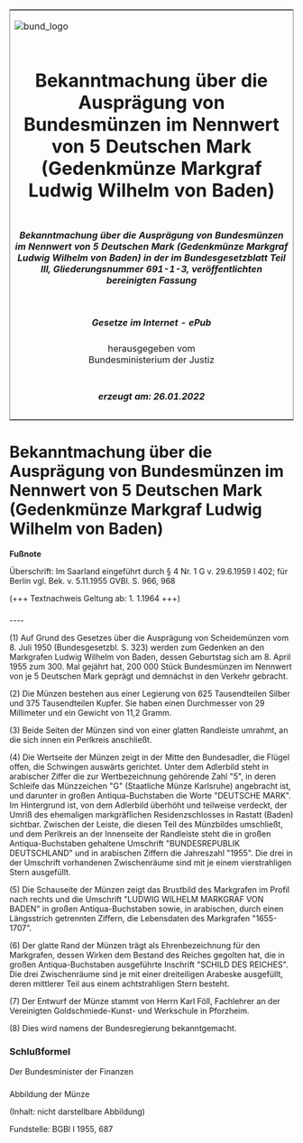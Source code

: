 <span id="DECKBLATT.html"></span>

<table border="0" frame="border" width="100%">

<tr valign="top">

<td align="left">

![bund\_logo](BfJ_2021_Web_de_de.gif)

</td>

<td align="right">

 

</td>

</tr>

<tr align="center" valign="middle">

<td colspan="2">

# Bekanntmachung über die Ausprägung von Bundesmünzen im Nennwert von 5 Deutschen Mark (Gedenkmünze Markgraf Ludwig Wilhelm von Baden)

</td>

</tr>

<tr align="center" valign="middle">

<td colspan="2">

##### Bekanntmachung über die Ausprägung von Bundesmünzen im Nennwert von 5 Deutschen Mark (Gedenkmünze Markgraf Ludwig Wilhelm von Baden) in der im Bundesgesetzblatt Teil III, Gliederungsnummer 691-1-3, veröffentlichten bereinigten Fassung

</td>

</tr>

<tr align="center" valign="middle">

<td colspan="2">

  
  

##### Gesetze im Internet - ePub  
  
herausgegeben vom  
Bundesministerium der Justiz

</td>

</tr>

<tr align="center" valign="bottom">

<td colspan="2">

  
  

##### erzeugt am: 26.01.2022

</td>

</tr>

</table>

<span id="BJNR006860955.html"></span>

# Bekanntmachung über die Ausprägung von Bundesmünzen im Nennwert von 5 Deutschen Mark (Gedenkmünze Markgraf Ludwig Wilhelm von Baden)

<div>

  
**Fußnote**

<div class="jnhtml">

<div>

<div class="jurAbsatz">

Überschrift: Im Saarland eingeführt durch § 4 Nr. 1 G v. 29.6.1959 I
402; für Berlin vgl. Bek. v. 5.11.1955 GVBl. S. 966, 968  
  
(+++ Textnachweis Geltung ab: 1. 1.1964 +++)

</div>

</div>

</div>

</div>

<span id="BJNR006860955BJNE000100307.html"></span>

###   
\----

<div>

<div class="jnhtml">

<div>

<div class="jurAbsatz">

(1) Auf Grund des Gesetzes über die Ausprägung von Scheidemünzen vom 8.
Juli 1950 (Bundesgesetzbl. S. 323) werden zum Gedenken an den Markgrafen
Ludwig Wilhelm von Baden, dessen Geburtstag sich am 8. April 1955 zum
300. Mal gejährt hat, 200 000 Stück Bundesmünzen im Nennwert von je 5
Deutschen Mark geprägt und demnächst in den Verkehr gebracht.

</div>

<div class="jurAbsatz">

(2) Die Münzen bestehen aus einer Legierung von 625 Tausendteilen Silber
und 375 Tausendteilen Kupfer. Sie haben einen Durchmesser von 29
Millimeter und ein Gewicht von 11,2 Gramm.

</div>

<div class="jurAbsatz">

(3) Beide Seiten der Münzen sind von einer glatten Randleiste umrahmt,
an die sich innen ein Perlkreis anschließt.

</div>

<div class="jurAbsatz">

(4) Die Wertseite der Münzen zeigt in der Mitte den Bundesadler, die
Flügel offen, die Schwingen auswärts gerichtet. Unter dem Adlerbild
steht in arabischer Ziffer die zur Wertbezeichnung gehörende Zahl "5",
in deren Schleife das Münzzeichen "G" (Staatliche Münze Karlsruhe)
angebracht ist, und darunter in großen Antiqua-Buchstaben die Worte
"DEUTSCHE MARK". Im Hintergrund ist, von dem Adlerbild überhöht und
teilweise verdeckt, der Umriß des ehemaligen markgräflichen
Residenzschlosses in Rastatt (Baden) sichtbar. Zwischen der Leiste, die
diesen Teil des Münzbildes umschließt, und dem Perlkreis an der
Innenseite der Randleiste steht die in großen Antiqua-Buchstaben
gehaltene Umschrift "BUNDESREPUBLIK DEUTSCHLAND" und in arabischen
Ziffern die Jahreszahl "1955". Die drei in der Umschrift vorhandenen
Zwischenräume sind mit je einem vierstrahligen Stern ausgefüllt.

</div>

<div class="jurAbsatz">

(5) Die Schauseite der Münzen zeigt das Brustbild des Markgrafen im
Profil nach rechts und die Umschrift "LUDWIG WILHELM MARKGRAF VON BADEN"
in großen Antiqua-Buchstaben sowie, in arabischen, durch einen
Längsstrich getrennten Ziffern, die Lebensdaten des Markgrafen
"1655-1707".

</div>

<div class="jurAbsatz">

(6) Der glatte Rand der Münzen trägt als Ehrenbezeichnung für den
Markgrafen, dessen Wirken dem Bestand des Reiches gegolten hat, die in
großen Antiqua-Buchstaben ausgeführte Inschrift "SCHILD DES REICHES".
Die drei Zwischenräume sind je mit einer dreiteiligen Arabeske
ausgefüllt, deren mittlerer Teil aus einem achtstrahligen Stern
besteht.

</div>

<div class="jurAbsatz">

(7) Der Entwurf der Münze stammt von Herrn Karl Föll, Fachlehrer an der
Vereinigten Goldschmiede-Kunst- und Werkschule in Pforzheim.

</div>

<div class="jurAbsatz">

(8) Dies wird namens der Bundesregierung bekanntgemacht.

</div>

</div>

</div>

</div>

<span id="BJNR006860955BJNE000200307.html"></span>

### Schlußformel  

<div>

<div class="jnhtml">

<div>

<div class="jurAbsatz">

<span class="SP">Der Bundesminister der Finanzen</span>

</div>

</div>

</div>

</div>

<span id="BJNR006860955BJNE000300307.html"></span>

###   
Abbildung der Münze

<div>

<div class="jnhtml">

<div>

<div class="jurAbsatz">

(Inhalt: nicht darstellbare Abbildung)  

<div class="kommentar_Fundstelle">

Fundstelle: BGBl I 1955, 687

</div>

</div>

</div>

</div>

</div>
